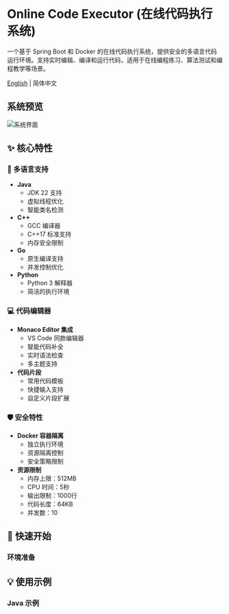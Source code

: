 # Online Code Executor (在线代码执行系统)

一个基于 Spring Boot 和 Docker 的在线代码执行系统，提供安全的多语言代码运行环境。支持实时编辑、编译和运行代码，适用于在线编程练习、算法测试和编程教学等场景。

[English](./README_EN.md) | 简体中文

## 系统预览

![系统界面](docs/images/preview.png)

## ✨ 核心特性

### 🚀 多语言支持
- **Java**
  - JDK 22 支持
  - 虚拟线程优化
  - 智能类名检测
- **C++**
  - GCC 编译器
  - C++17 标准支持
  - 内存安全限制
- **Go**
  - 原生编译支持
  - 并发控制优化
- **Python**
  - Python 3 解释器
  - 简洁的执行环境

### 💻 代码编辑器
- **Monaco Editor 集成**
  - VS Code 同款编辑器
  - 智能代码补全
  - 实时语法检查
  - 多主题支持
- **代码片段**
  - 常用代码模板
  - 快捷输入支持
  - 自定义片段扩展

### 🛡️ 安全特性
- **Docker 容器隔离**
  - 独立执行环境
  - 资源隔离控制
  - 安全策略限制
- **资源限制**
  - 内存上限：512MB
  - CPU 时间：5秒
  - 输出限制：1000行
  - 代码长度：64KB
  - 并发数：10

## 🚀 快速开始

### 环境准备

## 💡 使用示例

### Java 示例
